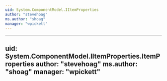 ```yaml
---
uid: System.ComponentModel.IItemProperties
author: "stevehoag"
ms.author: "shoag"
manager: "wpickett"
---
```


---
uid: System.ComponentModel.IItemProperties.ItemProperties
author: "stevehoag"
ms.author: "shoag"
manager: "wpickett"
---
